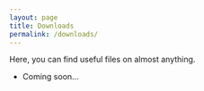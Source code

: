 ```yaml
---
layout: page
title: Downloads
permalink: /downloads/
---
```

Here, you can find useful files on almost anything.

* Coming soon...

[jekyll-organization]: https://github.com/jekyll
